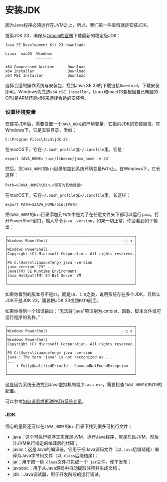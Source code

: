 # 安装JDK

因为Java程序必须运行在JVM之上，所以，我们第一件事情就是安装JDK。

搜索JDK 23，确保从[Oracle的官网](https://www.oracle.com/java/technologies/downloads/)下载最新的稳定版JDK：

```ascii
Java SE Development Kit 23 downloads

Linux  macOS  Windows
              -------

x64 Compressed Archive      Download
x64 Installer               Download
x64 MSI Installer           Download
```

选择合适的操作系统与安装包，找到Java SE 23的下载链接`Download`，下载安装即可。Windows优先选`x64 MSI Installer`，Linux和macOS要根据自己电脑的CPU是ARM还是x86来选择合适的安装包。

### 设置环境变量

安装完JDK后，需要设置一个`JAVA_HOME`的环境变量，它指向JDK的安装目录。在Windows下，它是安装目录，类似：

```plain
C:\Program Files\Java\jdk-23
```

在macOS下，它在`~/.bash_profile`或`~/.zprofile`里，它是：

```plain
export JAVA_HOME=`/usr/libexec/java_home -v 23`
```

然后，把`JAVA_HOME`的`bin`目录附加到系统环境变量`PATH`上。在Windows下，它长这样：

```plain
Path=%JAVA_HOME%\bin;<现有的其他路径>
```

在macOS下，它在`~/.bash_profile`或`~/.zprofile`里，长这样：

```plain
export PATH=$JAVA_HOME/bin:$PATH
```

把`JAVA_HOME`的`bin`目录添加到`PATH`中是为了在任意文件夹下都可以运行`java`。打开PowerShell窗口，输入命令`java -version`，如果一切正常，你会看到如下输出：

```ascii
┌─────────────────────────────────────────────────────────┐
│Windows PowerShell                                 - □ x │
├─────────────────────────────────────────────────────────┤
│Windows PowerShell                                       │
│Copyright (C) Microsoft Corporation. All rights reserved.│
│                                                         │
│PS C:\Users\liaoxuefeng> java -version                   │
│java version "23" ...                                    │
│Java(TM) SE Runtime Environment                          │
│Java HotSpot(TM) 64-Bit Server VM                        │
│                                                         │
└─────────────────────────────────────────────────────────┘
```

如果你看到的版本号不是`23`，而是`15`、`1.8`之类，说明系统存在多个JDK，且默认JDK不是JDK 23，需要把JDK 23提到`PATH`前面。

如果你得到一个错误输出：“无法将“java”项识别为 cmdlet、函数、脚本文件或可运行程序的名称。”：

```ascii
┌─────────────────────────────────────────────────────────┐
│Windows PowerShell                                 - □ x │
├─────────────────────────────────────────────────────────┤
│Windows PowerShell                                       │
│Copyright (C) Microsoft Corporation. All rights reserved.│
│                                                         │
│PS C:\Users\liaoxuefeng> java -version                   │
│java : The term 'java' is not recognized as ...          │
│...                                                      │
│    + FullyQualifiedErrorId : CommandNotFoundException   │
│                                                         │
└─────────────────────────────────────────────────────────┘
```

这是因为系统无法找到Java虚拟机的程序`java.exe`，需要检查`JAVA_HOME`和`PATH`的配置。

可以参考[如何设置或更改PATH系统变量](https://www.java.com/zh-CN/download/help/path.html)。

### JDK

细心的童鞋还可以在`JAVA_HOME`的`bin`目录下找到很多可执行文件：

- java：这个可执行程序其实就是JVM，运行Java程序，就是启动JVM，然后让JVM执行指定的编译后的代码；
- javac：这是Java的编译器，它用于把Java源码文件（以`.java`后缀结尾）编译为Java字节码文件（以`.class`后缀结尾）；
- jar：用于把一组`.class`文件打包成一个`.jar`文件，便于发布；
- javadoc：用于从Java源码中自动提取注释并生成文档；
- jdb：Java调试器，用于开发阶段的运行调试。
